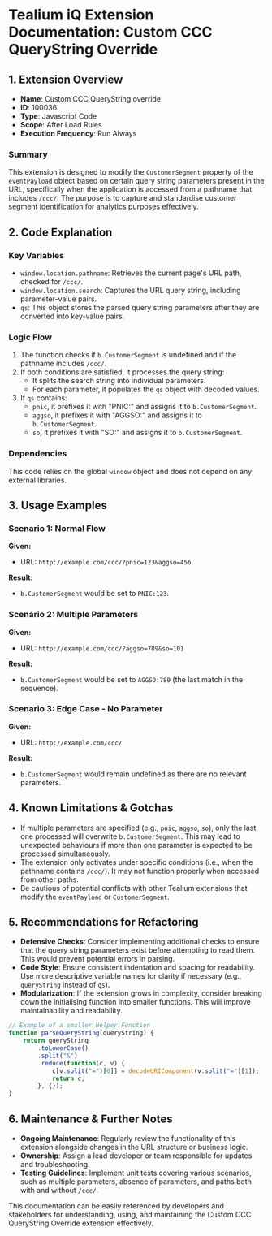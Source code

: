 # Tealium iQ Extension Documentation: Custom CCC QueryString Override

## 1. Extension Overview
- **Name**: Custom CCC QueryString override
- **ID**: 100036
- **Type**: Javascript Code
- **Scope**: After Load Rules
- **Execution Frequency**: Run Always

### Summary
This extension is designed to modify the `CustomerSegment` property of the `eventPayload` object based on certain query string parameters present in the URL, specifically when the application is accessed from a pathname that includes `/ccc/`. The purpose is to capture and standardise customer segment identification for analytics purposes effectively.

## 2. Code Explanation
### Key Variables
- `window.location.pathname`: Retrieves the current page's URL path, checked for `/ccc/`.
- `window.location.search`: Captures the URL query string, including parameter-value pairs.
- `qs`: This object stores the parsed query string parameters after they are converted into key-value pairs.

### Logic Flow
1. The function checks if `b.CustomerSegment` is undefined and if the pathname includes `/ccc/`.
2. If both conditions are satisfied, it processes the query string:
   - It splits the search string into individual parameters.
   - For each parameter, it populates the `qs` object with decoded values.
3. If `qs` contains:
   - `pnic`, it prefixes it with "PNIC:" and assigns it to `b.CustomerSegment`.
   - `aggso`, it prefixes it with "AGGSO:" and assigns it to `b.CustomerSegment`.
   - `so`, it prefixes it with "SO:" and assigns it to `b.CustomerSegment`.

### Dependencies
This code relies on the global `window` object and does not depend on any external libraries.

## 3. Usage Examples

### Scenario 1: Normal Flow
**Given:**
- URL: `http://example.com/ccc/?pnic=123&aggso=456`

**Result:**
- `b.CustomerSegment` would be set to `PNIC:123`.

### Scenario 2: Multiple Parameters
**Given:**
- URL: `http://example.com/ccc/?aggso=789&so=101`

**Result:**
- `b.CustomerSegment` would be set to `AGGSO:789` (the last match in the sequence).

### Scenario 3: Edge Case - No Parameter
**Given:**
- URL: `http://example.com/ccc/`

**Result:**
- `b.CustomerSegment` would remain undefined as there are no relevant parameters.

## 4. Known Limitations & Gotchas
- If multiple parameters are specified (e.g., `pnic`, `aggso`, `so`), only the last one processed will overwrite `b.CustomerSegment`. This may lead to unexpected behaviours if more than one parameter is expected to be processed simultaneously.
- The extension only activates under specific conditions (i.e., when the pathname contains `/ccc/`). It may not function properly when accessed from other paths.
- Be cautious of potential conflicts with other Tealium extensions that modify the `eventPayload` or `CustomerSegment`.

## 5. Recommendations for Refactoring
- **Defensive Checks**: Consider implementing additional checks to ensure that the query string parameters exist before attempting to read them. This would prevent potential errors in parsing.
- **Code Style**: Ensure consistent indentation and spacing for readability. Use more descriptive variable names for clarity if necessary (e.g., `queryString` instead of `qs`).
- **Modularization**: If the extension grows in complexity, consider breaking down the initialising function into smaller functions. This will improve maintainability and readability.
  
```javascript
// Example of a smaller Helper Function
function parseQueryString(queryString) {
    return queryString
        .toLowerCase()
        .split("&")
        .reduce(function(c, v) {
            c[v.split("=")[0]] = decodeURIComponent(v.split("=")[1]);
            return c;
        }, {});
}
```

## 6. Maintenance & Further Notes
- **Ongoing Maintenance**: Regularly review the functionality of this extension alongside changes in the URL structure or business logic.
- **Ownership**: Assign a lead developer or team responsible for updates and troubleshooting.
- **Testing Guidelines**: Implement unit tests covering various scenarios, such as multiple parameters, absence of parameters, and paths both with and without `/ccc/`.

This documentation can be easily referenced by developers and stakeholders for understanding, using, and maintaining the Custom CCC QueryString Override extension effectively.